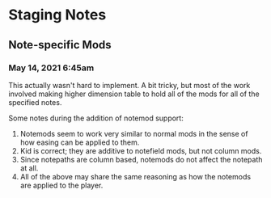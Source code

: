 # Staging Notes

## Note-specific Mods
### May 14, 2021 6:45am
This actually wasn't hard to implement. A bit tricky, but most of the work involved making higher dimension table to hold all of the mods for all of the specified notes.

Some notes during the addition of notemod support:
1. Notemods seem to work very similar to normal mods in the sense of how easing can be applied to them.
1. Kid is correct; they are additive to notefield mods, but not column mods.
1. Since notepaths are column based, notemods do not affect the notepath at all.
1. All of the above may share the same reasoning as how the notemods are applied to the player.